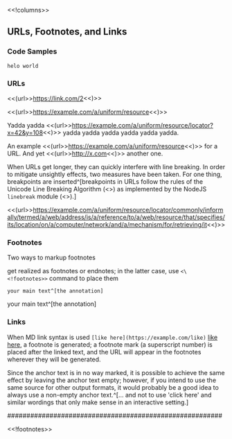 

<<!columns>>

## URLs, Footnotes, and Links

### Code Samples

```
helo world
```

### URLs

<<(url>>https://link.com/2<<)>>

<<(url>>https://example.com/a/uniform/resource<<)>>

Yadda yadda <<(url>>https://example.com/a/uniform/resource/locator?x=42&y=108<<)>> yadda yadda yadda yadda yadda yadda.

An example <<(url>>https://example.com/a/uniform/resource<<)>> for a URL.
And yet <<(url>>http://x.com<<)>> another one.

When URLs get longer, they can quickly interfere with line breaking. In order
to mitigate unsightly effects, two measures have been taken. For one thing,
breakpoints are inserted^[breakpoints in URLs follow the rules of the Unicode
Line Breaking Algorithm  (<<!url
'http://www.unicode.org/reports/tr14/#SampleCode'>>) as implemented by the
NodeJS `linebreak` module (<<!url 'https://github.com/devongovett/linebreak'>>).]

<<(url>>https://example.com/a/uniform/resource/locator/commonly/informally/termed/a/web/address/is/a/reference/to/a/web/resource/that/specifies/its/location/on/a/computer/network/and/a/mechanism/for/retrieving/it<<)>>



### Footnotes

Two ways to markup footnotes

get realized as footnotes or endnotes; in the latter case, use `<\<!footnotes>>`
command to place them

```
your main text^[the annotation]
```

your main text^[the annotation]



### Links

<!-- When MD link syntax is used `[like here](https://example.com/#like)` -->
When MD link syntax is used `[like here](https://example.com/like)`
[like here](https://example.com/like), a footnote is generated; a footnote mark
(a superscript number) is placed after the linked text, and the URL will appear in
the footnotes wherever they will be generated. 

Since the anchor text is in no way
marked, it is possible to achieve the same effect by leaving the anchor text
empty; however, if you intend to use the same source for other output formats,
it would probably be a good idea to always use a non-empty anchor text.^[... and not
to use 'click here' and similar wordings that only make sense in an interactive setting.]


########################################################

<<!footnotes>>
